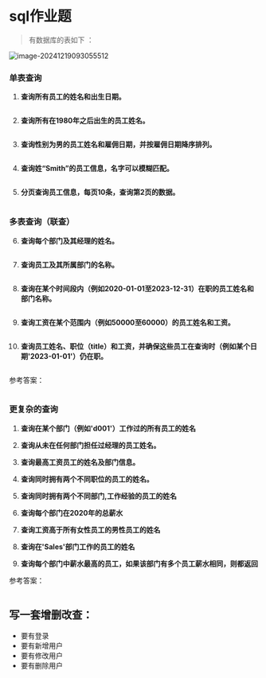 # sql作业题

> 有数据库的表如下 ：

![image-20241219093055512](https://woniumd.oss-cn-hangzhou.aliyuncs.com/java/yujian/20241219093055.png)

### 单表查询

1. **查询所有员工的姓名和出生日期。**

```sql

```

2. **查询所有在1980年之后出生的员工姓名。**

```sql

```

3. **查询性别为男的员工姓名和雇佣日期，并按雇佣日期降序排列。**

```sql

```

4. **查询姓“Smith”的员工信息，名字可以模糊匹配。**

```sql

```

5. **分页查询员工信息，每页10条，查询第2页的数据。**

```sql

```

### 多表查询（联查）

6. **查询每个部门及其经理的姓名。**

```sql

```

7. **查询员工及其所属部门的名称。**

```sql

```

8. **查询在某个时间段内（例如2020-01-01至2023-12-31）在职的员工姓名和部门名称。**

```sql

```

9. **查询工资在某个范围内（例如50000至60000）的员工姓名和工资。**

```sql

```

10. **查询员工姓名、职位（title）和工资，并确保这些员工在查询时（例如某个日期'2023-01-01'）仍在职。**

```sql

```



参考答案：

``` sql

```



### 更复杂的查询

1. **查询在某个部门（例如'd001'）工作过的所有员工的姓名**

2. **查询从未在任何部门担任过经理的员工姓名。**

3. **查询最高工资员工的姓名及部门信息。**

4. **查询同时拥有两个不同职位的员工的姓名。**

5. **查询同时拥有两个不同部门,工作经验的员工的姓名**

6. **查询每个部门在2020年的总薪水**

7. **查询工资高于所有女性员工的男性员工的姓名**

8. **查询在'Sales'部门工作的员工的姓名**

9. **查询每个部门中薪水最高的员工，如果该部门有多个员工薪水相同，则都返回**

参考答案：

``` sql

```





## 写一套增删改查：

- 要有登录 
- 要有新增用户
- 要有修改用户
- 要有删除用户














